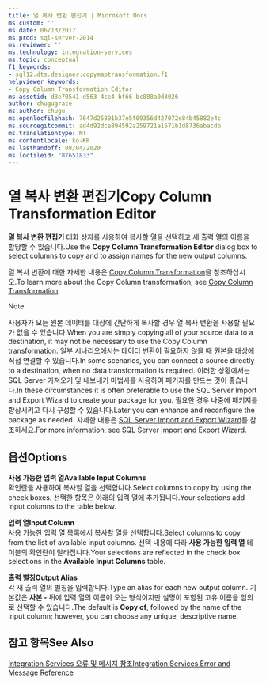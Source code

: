 ```yaml
---
title: 열 복사 변환 편집기 | Microsoft Docs
ms.custom: ''
ms.date: 06/13/2017
ms.prod: sql-server-2014
ms.reviewer: ''
ms.technology: integration-services
ms.topic: conceptual
f1_keywords:
- sql12.dts.designer.copymaptransformation.f1
helpviewer_keywords:
- Copy Column Transformation Editor
ms.assetid: d8e70541-d563-4ce4-bf66-bc888a0d3026
author: chugugrace
ms.author: chugu
ms.openlocfilehash: 7647d25891b37e5f09356d427072e84b45882e4c
ms.sourcegitcommit: ad4d92dce894592a259721a1571b1d8736abacdb
ms.translationtype: MT
ms.contentlocale: ko-KR
ms.lasthandoff: 08/04/2020
ms.locfileid: "87651833"
---
```

# <a name="copy-column-transformation-editor"></a><span data-ttu-id="880ce-102">열 복사 변환 편집기</span><span class="sxs-lookup"><span data-stu-id="880ce-102">Copy Column Transformation Editor</span></span>
  <span data-ttu-id="880ce-103">**열 복사 변환 편집기** 대화 상자를 사용하여 복사할 열을 선택하고 새 출력 열의 이름을 할당할 수 있습니다.</span><span class="sxs-lookup"><span data-stu-id="880ce-103">Use the **Copy Column Transformation Editor** dialog box to select columns to copy and to assign names for the new output columns.</span></span>  
  
 <span data-ttu-id="880ce-104">열 복사 변환에 대한 자세한 내용은 [Copy Column Transformation](data-flow/transformations/copy-column-transformation.md)을 참조하십시오.</span><span class="sxs-lookup"><span data-stu-id="880ce-104">To learn more about the Copy Column transformation, see [Copy Column Transformation](data-flow/transformations/copy-column-transformation.md).</span></span>  
  
> [!NOTE]  
>  <span data-ttu-id="880ce-105">사용자가 모든 원본 데이터를 대상에 간단하게 복사할 경우 열 복사 변환을 사용할 필요가 없을 수 있습니다.</span><span class="sxs-lookup"><span data-stu-id="880ce-105">When you are simply copying all of your source data to a destination, it may not be necessary to use the Copy Column transformation.</span></span> <span data-ttu-id="880ce-106">일부 시나리오에서는 데이터 변환이 필요하지 않을 때 원본을 대상에 직접 연결할 수 있습니다.</span><span class="sxs-lookup"><span data-stu-id="880ce-106">In some scenarios, you can connect a source directly to a destination, when no data transformation is required.</span></span> <span data-ttu-id="880ce-107">이러한 상황에서는 SQL Server 가져오기 및 내보내기 마법사를 사용하여 패키지를 만드는 것이 좋습니다.</span><span class="sxs-lookup"><span data-stu-id="880ce-107">In these circumstances it is often preferable to use the SQL Server Import and Export Wizard to create your package for you.</span></span> <span data-ttu-id="880ce-108">필요한 경우 나중에 패키지를 향상시키고 다시 구성할 수 있습니다.</span><span class="sxs-lookup"><span data-stu-id="880ce-108">Later you can enhance and reconfigure the package as needed.</span></span> <span data-ttu-id="880ce-109">자세한 내용은 [SQL Server Import and Export Wizard](import-export-data/import-and-export-data-with-the-sql-server-import-and-export-wizard.md)를 참조하세요.</span><span class="sxs-lookup"><span data-stu-id="880ce-109">For more information, see [SQL Server Import and Export Wizard](import-export-data/import-and-export-data-with-the-sql-server-import-and-export-wizard.md).</span></span>  
  
## <a name="options"></a><span data-ttu-id="880ce-110">옵션</span><span class="sxs-lookup"><span data-stu-id="880ce-110">Options</span></span>  
 <span data-ttu-id="880ce-111">**사용 가능한 입력 열**</span><span class="sxs-lookup"><span data-stu-id="880ce-111">**Available Input Columns**</span></span>  
 <span data-ttu-id="880ce-112">확인란을 사용하여 복사할 열을 선택합니다.</span><span class="sxs-lookup"><span data-stu-id="880ce-112">Select columns to copy by using the check boxes.</span></span> <span data-ttu-id="880ce-113">선택한 항목은 아래의 입력 열에 추가됩니다.</span><span class="sxs-lookup"><span data-stu-id="880ce-113">Your selections add input columns to the table below.</span></span>  
  
 <span data-ttu-id="880ce-114">**입력 열**</span><span class="sxs-lookup"><span data-stu-id="880ce-114">**Input Column**</span></span>  
 <span data-ttu-id="880ce-115">사용 가능한 입력 열 목록에서 복사할 열을 선택합니다.</span><span class="sxs-lookup"><span data-stu-id="880ce-115">Select columns to copy from the list of available input columns.</span></span> <span data-ttu-id="880ce-116">선택 내용에 따라 **사용 가능한 입력 열** 테이블의 확인란이 달라집니다.</span><span class="sxs-lookup"><span data-stu-id="880ce-116">Your selections are reflected in the check box selections in the **Available Input Columns** table.</span></span>  
  
 <span data-ttu-id="880ce-117">**출력 별칭**</span><span class="sxs-lookup"><span data-stu-id="880ce-117">**Output Alias**</span></span>  
 <span data-ttu-id="880ce-118">각 새 출력 열의 별칭을 입력합니다.</span><span class="sxs-lookup"><span data-stu-id="880ce-118">Type an alias for each new output column.</span></span> <span data-ttu-id="880ce-119">기본값은 **사본 -** 뒤에 입력 열의 이름이 오는 형식이지만 설명이 포함된 고유 이름을 임의로 선택할 수 있습니다.</span><span class="sxs-lookup"><span data-stu-id="880ce-119">The default is **Copy of**, followed by the name of the input column; however, you can choose any unique, descriptive name.</span></span>  
  
## <a name="see-also"></a><span data-ttu-id="880ce-120">참고 항목</span><span class="sxs-lookup"><span data-stu-id="880ce-120">See Also</span></span>  
 [<span data-ttu-id="880ce-121">Integration Services 오류 및 메시지 참조</span><span class="sxs-lookup"><span data-stu-id="880ce-121">Integration Services Error and Message Reference</span></span>](../../2014/integration-services/integration-services-error-and-message-reference.md)  
  
  
